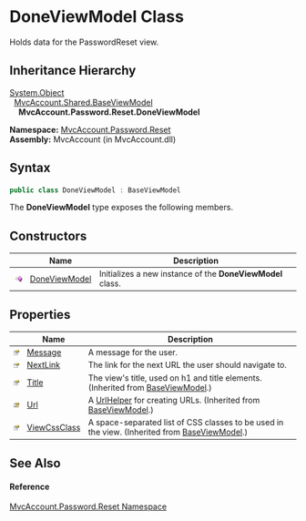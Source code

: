 DoneViewModel Class
===================
Holds data for the PasswordReset view.


Inheritance Hierarchy
---------------------
[System.Object][1]  
  [MvcAccount.Shared.BaseViewModel][2]  
    **MvcAccount.Password.Reset.DoneViewModel**  

**Namespace:** [MvcAccount.Password.Reset][3]  
**Assembly:** MvcAccount (in MvcAccount.dll)

Syntax
------

```csharp
public class DoneViewModel : BaseViewModel
```

The **DoneViewModel** type exposes the following members.


Constructors
------------

                 | Name               | Description                                                
---------------- | ------------------ | ---------------------------------------------------------- 
![Public method] | [DoneViewModel][4] | Initializes a new instance of the **DoneViewModel** class. 


Properties
----------

                      | Name               | Description                                                                                        
--------------------- | ------------------ | -------------------------------------------------------------------------------------------------- 
![Public property]    | [Message][5]       | A message for the user.                                                                            
![Public property]    | [NextLink][6]      | The link for the next URL the user should navigate to.                                             
![Public property]    | [Title][7]         | The view's title, used on h1 and title elements. (Inherited from [BaseViewModel][2].)              
![Protected property] | [Url][8]           | A [UrlHelper][9] for creating URLs. (Inherited from [BaseViewModel][2].)                           
![Public property]    | [ViewCssClass][10] | A space-separated list of CSS classes to be used in the view. (Inherited from [BaseViewModel][2].) 


See Also
--------

#### Reference
[MvcAccount.Password.Reset Namespace][3]  

[1]: http://msdn.microsoft.com/en-us/library/e5kfa45b
[2]: ../../MvcAccount.Shared/BaseViewModel/README.md
[3]: ../README.md
[4]: _ctor.md
[5]: Message.md
[6]: NextLink.md
[7]: ../../MvcAccount.Shared/BaseViewModel/Title.md
[8]: ../../MvcAccount.Shared/BaseViewModel/Url.md
[9]: http://msdn.microsoft.com/en-us/library/dd492578
[10]: ../../MvcAccount.Shared/BaseViewModel/ViewCssClass.md
[Public method]: ../../_icons/pubmethod.gif "Public method"
[Public property]: ../../_icons/pubproperty.gif "Public property"
[Protected property]: ../../_icons/protproperty.gif "Protected property"